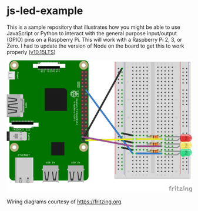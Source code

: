# js-led-example

This is a sample repository that illustrates how you might be able to use JavaScript or Python to interact with the general purpose input/output (GPIO) pins on a Raspberry Pi.  This will work with a Raspberry Pi 2, 3, or Zero.  I had to update the version of Node on the board to get this to work properly ([v10.15LTS](https://nodejs.org/dist/v10.15.3/node-v10.15.3.tar.gz))

![LED Wiring Example](LEDExample.png)

Wiring diagrams courtesy of https://fritzing.org.